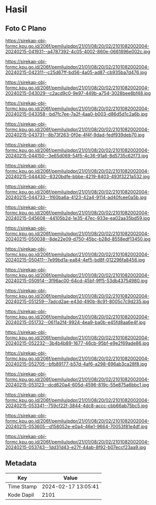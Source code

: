 # Hasil

## Foto C Plano

https://sirekap-obj-formc.kpu.go.id/206f/pemilu/pdpr/21/01/08/20/02/2101082002004-20240215-041931--a4787392-4c05-4002-860e-0661896e002c.jpg

https://sirekap-obj-formc.kpu.go.id/206f/pemilu/pdpr/21/01/08/20/02/2101082002004-20240215-042311--c25d67ff-bd56-4a05-ad87-cb935ba7d476.jpg

https://sirekap-obj-formc.kpu.go.id/206f/pemilu/pdpr/21/01/08/20/02/2101082002004-20240215-043029--c2acd9c0-9e97-449b-a754-3028bee8bf48.jpg

https://sirekap-obj-formc.kpu.go.id/206f/pemilu/pdpr/21/01/08/20/02/2101082002004-20240215-043358--bd7fc7ee-7a2f-4aa0-b003-d86d5d1c2a6b.jpg

https://sirekap-obj-formc.kpu.go.id/206f/pemilu/pdpr/21/01/08/20/02/2101082002004-20240215-043731--8b73f263-0f0e-4f4f-9dad-fedf939deb70.jpg

https://sirekap-obj-formc.kpu.go.id/206f/pemilu/pdpr/21/01/08/20/02/2101082002004-20240215-044150--3e65d069-54f5-4c36-91a6-8d5735c62f73.jpg

https://sirekap-obj-formc.kpu.go.id/206f/pemilu/pdpr/21/01/08/20/02/2101082002004-20240215-044430--8320bdfe-bbbe-4219-8403-493f3221a532.jpg

https://sirekap-obj-formc.kpu.go.id/206f/pemilu/pdpr/21/01/08/20/02/2101082002004-20240215-044733--1f60ba6a-4123-42a4-9114-ad40fcee0a5b.jpg

https://sirekap-obj-formc.kpu.go.id/206f/pemilu/pdpr/21/01/08/20/02/2101082002004-20240215-045608--44105b2d-1e35-47ec-933e-ea02aa35bd59.jpg

https://sirekap-obj-formc.kpu.go.id/206f/pemilu/pdpr/21/01/08/20/02/2101082002004-20240215-050038--8de22e09-d750-45bc-b28d-8558edf13450.jpg

https://sirekap-obj-formc.kpu.go.id/206f/pemilu/pdpr/21/01/08/20/02/2101082002004-20240215-050411--7e99bd1a-ea84-4ef5-bd8f-012296fa8456.jpg

https://sirekap-obj-formc.kpu.go.id/206f/pemilu/pdpr/21/01/08/20/02/2101082002004-20240215-050914--3f96ac00-64cd-45bf-9ff5-53db43754980.jpg

https://sirekap-obj-formc.kpu.go.id/206f/pemilu/pdpr/21/01/08/20/02/2101082002004-20240215-051259--7adcd2ae-e43d-490b-8c91-8005c7c9d235.jpg

https://sirekap-obj-formc.kpu.go.id/206f/pemilu/pdpr/21/01/08/20/02/2101082002004-20240215-051732--0611a2f4-9924-4ea9-ba0b-e45fd8aa6e4f.jpg

https://sirekap-obj-formc.kpu.go.id/206f/pemilu/pdpr/21/01/08/20/02/2101082002004-20240215-052232--3b4b4b89-1677-46cb-95bf-e9e2f69ade86.jpg

https://sirekap-obj-formc.kpu.go.id/206f/pemilu/pdpr/21/01/08/20/02/2101082002004-20240215-052705--bfb89177-b57d-4af6-a298-696ab3ca28f8.jpg

https://sirekap-obj-formc.kpu.go.id/206f/pemilu/pdpr/21/01/08/20/02/2101082002004-20240215-053123--dcd620a4-605d-4596-819c-55e875a6bbc1.jpg

https://sirekap-obj-formc.kpu.go.id/206f/pemilu/pdpr/21/01/08/20/02/2101082002004-20240215-053341--759cf22f-3844-4dc8-accc-cbb66ab75bc5.jpg

https://sirekap-obj-formc.kpu.go.id/206f/pemilu/pdpr/21/01/08/20/02/2101082002004-20240215-053605--d158052e-e0a4-46e1-9664-70053f81e4df.jpg

https://sirekap-obj-formc.kpu.go.id/206f/pemilu/pdpr/21/01/08/20/02/2101082002004-20240215-053743--1dd31d43-e27f-44ab-8f92-b07eccf23aa9.jpg


## Metadata

| Key        | Value               |
| ---------- | ------------------- |
| Time Stamp | 2024-02-17 13:05:41 |
| Kode Dapil | 2101                |



